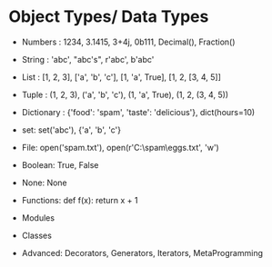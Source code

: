 # Object Types/ Data Types

- Numbers : 1234, 3.1415, 3+4j, 0b111, Decimal(), Fraction()
- String : 'abc', "abc's", r'abc', b'abc'
- List : [1, 2, 3], ['a', 'b', 'c'], [1, 'a', True], [1, 2, [3, 4, 5]]
- Tuple : (1, 2, 3), ('a', 'b', 'c'), (1, 'a', True), (1, 2, (3, 4, 5))
- Dictionary : {'food': 'spam', 'taste': 'delicious'}, dict(hours=10)
- set: set('abc'), {'a', 'b', 'c'}
- File: open('spam.txt'), open(r'C:\spam\eggs.txt', 'w')
- Boolean: True, False
- None: None
- Functions: def f(x): return x + 1
- Modules
- Classes

- Advanced: Decorators, Generators, Iterators, MetaProgramming